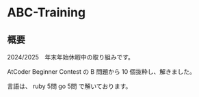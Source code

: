 # ABC-Training

## 概要
2024/2025　年末年始休暇中の取り組みです。

AtCoder Beginner Contest の B 問題から 10 個抜粋し、解きました。

言語は、
ruby 5問
go 5問
で解いております。

